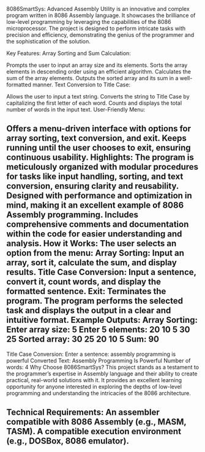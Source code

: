 8086SmartSys: Advanced Assembly Utility is an innovative and complex program written in 8086 Assembly language. It showcases the brilliance of low-level programming by leveraging the capabilities of the 8086 microprocessor. The project is designed to perform intricate tasks with precision and efficiency, demonstrating the genius of the programmer and the sophistication of the solution.

Key Features:
Array Sorting and Sum Calculation:

Prompts the user to input an array size and its elements.
Sorts the array elements in descending order using an efficient algorithm.
Calculates the sum of the array elements.
Outputs the sorted array and its sum in a well-formatted manner.
Text Conversion to Title Case:

Allows the user to input a text string.
Converts the string to Title Case by capitalizing the first letter of each word.
Counts and displays the total number of words in the input text.
User-Friendly Menu:

Offers a menu-driven interface with options for array sorting, text conversion, and exit.
Keeps running until the user chooses to exit, ensuring continuous usability.
Highlights:
The program is meticulously organized with modular procedures for tasks like input handling, sorting, and text conversion, ensuring clarity and reusability.
Designed with performance and optimization in mind, making it an excellent example of 8086 Assembly programming.
Includes comprehensive comments and documentation within the code for easier understanding and analysis.
How it Works:
The user selects an option from the menu:
Array Sorting: Input an array, sort it, calculate the sum, and display results.
Title Case Conversion: Input a sentence, convert it, count words, and display the formatted sentence.
Exit: Terminates the program.
The program performs the selected task and displays the output in a clear and intuitive format.
 Example Outputs:
Array Sorting: 
Enter array size: 5
Enter 5 elements: 20 10 5 30 25
Sorted array: 30 25 20 10 5
Sum: 90
-------------------------
 Title Case Conversion:
 Enter a sentence: assembly programming is powerful
Converted Text: Assembly Programming Is Powerful
Number of words: 4
Why Choose 8086SmartSys?
This project stands as a testament to the programmer’s expertise in Assembly language and their ability to create practical, real-world solutions with it. It provides an excellent learning opportunity for anyone interested in exploring the depths of low-level programming and understanding the intricacies of the 8086 architecture.

Technical Requirements:
An assembler compatible with 8086 Assembly (e.g., MASM, TASM).
A compatible execution environment (e.g., DOSBox, 8086 emulator).
--------



